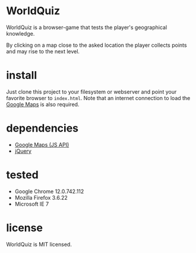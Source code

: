# WorldQuiz

WorldQuiz is a browser-game that tests the player's geographical knowledge.

By clicking on a map close to the asked location the player collects points and 
may rise to the next level.

# install

Just clone this project to your filesystem or webserver and point your favorite 
browser to `index.html`. Note that an internet connection to load the 
[Google Maps](http://code.google.com/intl/de-DE/apis/maps/) is also required.

# dependencies

* [Google Maps (JS API)](http://code.google.com/intl/de-DE/apis/maps/)
* [jQuery](http://jquery.com/)

# tested

* Google Chrome 12.0.742.112
* Mozilla Firefox 3.6.22
* Microsoft IE 7

# license

WorldQuiz is MIT licensed.